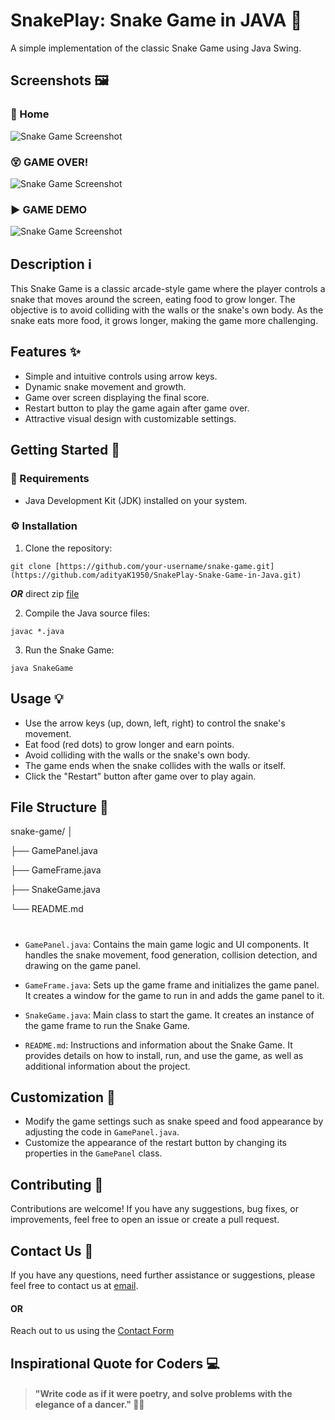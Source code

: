 # SnakePlay: Snake Game in JAVA 🐍

A simple implementation of the classic Snake Game using Java Swing.

## Screenshots 🖼️

### 🏡 Home 
![Snake Game Screenshot](https://github.com/adityaK1950/Microsoft-Paint-Clone-PaintCraft/assets/156563981/49dfdaf5-457f-46aa-914d-4dd8662f508e)

### 😵 GAME OVER!
![Snake Game Screenshot](https://github.com/adityaK1950/Microsoft-Paint-Clone-PaintCraft/assets/156563981/e63f3597-bdd5-439e-a933-95aad2e7fec9)

### ▶️ GAME DEMO
![Snake Game Screenshot](https://github.com/adityaK1950/Microsoft-Paint-Clone-PaintCraft/assets/156563981/5bf08c60-daac-4281-8e2d-f6e0214a5477)


## Description ℹ️

This Snake Game is a classic arcade-style game where the player controls a snake that moves around the screen, eating food to grow longer. The objective is to avoid colliding with the walls or the snake's own body. As the snake eats more food, it grows longer, making the game more challenging.

## Features ✨

- Simple and intuitive controls using arrow keys.
- Dynamic snake movement and growth.
- Game over screen displaying the final score.
- Restart button to play the game again after game over.
- Attractive visual design with customizable settings.

## Getting Started 🚀

### 📝 Requirements

- Java Development Kit (JDK) installed on your system.

### ⚙️ Installation

1. Clone the repository:
```
git clone [https://github.com/your-username/snake-game.git](https://github.com/adityaK1950/SnakePlay-Snake-Game-in-Java.git)
```

***OR*** direct zip [file](https://github.com/adityaK1950/SnakePlay-Snake-Game-in-Java)

2. Compile the Java source files:
```
javac *.java
```

3. Run the Snake Game:
```
java SnakeGame
```


## Usage 💡

- Use the arrow keys (up, down, left, right) to control the snake's movement.
- Eat food (red dots) to grow longer and earn points.
- Avoid colliding with the walls or the snake's own body.
- The game ends when the snake collides with the walls or itself.
- Click the "Restart" button after game over to play again.

## File Structure 📁

snake-game/
│

├── GamePanel.java

├── GameFrame.java

├── SnakeGame.java

└── README.md
#

- `GamePanel.java`: Contains the main game logic and UI components. It handles the snake movement, food generation, collision detection, and drawing on the game panel.

- `GameFrame.java`: Sets up the game frame and initializes the game panel. It creates a window for the game to run in and adds the game panel to it.

- `SnakeGame.java`: Main class to start the game. It creates an instance of the game frame to run the Snake Game.

- `README.md`: Instructions and information about the Snake Game. It provides details on how to install, run, and use the game, as well as additional information about the project.


## Customization 🔧

- Modify the game settings such as snake speed and food appearance by adjusting the code in `GamePanel.java`.
- Customize the appearance of the restart button by changing its properties in the `GamePanel` class.

## Contributing 🤝

Contributions are welcome! If you have any suggestions, bug fixes, or improvements, feel free to open an issue or create a pull request.



## Contact Us 📧
If you have any questions, need further assistance or suggestions, please feel free to contact us at [email]( adityakakadeoffice@gmail.com).
#### OR
Reach out to us using the [Contact Form](https://forms.gle/cEcJ9uEiz1XVbsuw8)

## Inspirational Quote for Coders 💻
> #### "Write code as if it were poetry, and solve problems with the elegance of a dancer." 🌟💃




